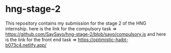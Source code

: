 # hng-stage-2
This repository contains my submission for the stage 2 of the HNG internship. 
here is the link for the compulsory task => https://github.com/SaySayo/hng-stage-2/blob/sayo/compulsory.js 
and here is the link for the front end task => https://optimistic-haibt-b073c4.netlify.app/
